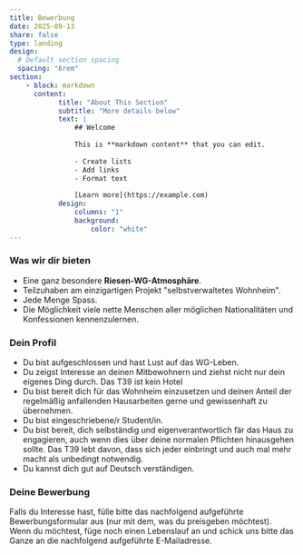 ```yaml
---
title: Bewerbung 
date: 2025-09-13
share: false
type: landing
design:
  # Default section spacing
  spacing: "6rem"
section:
    - block: markdown
      content:
            title: "About This Section"
            subtitle: "More details below"
            text: |
                ## Welcome
        
                This is **markdown content** that you can edit.
            
                - Create lists
                - Add links
                - Format text
            
                [Learn more](https://example.com)
            design:
                columns: "1"
                background:
                    color: "white"
---
```


### Was wir dir bieten
- Eine ganz besondere **Riesen-WG-Atmosphäre**.
- Teilzuhaben am einzigartigen Projekt "selbstverwaltetes Wohnheim".
- Jede Menge Spass.
- Die Möglichkeit viele nette Menschen aller möglichen Nationalitäten und Konfessionen kennenzulernen.

### Dein Profil
- Du bist aufgeschlossen und hast Lust auf das WG-Leben.
- Du zeigst Interesse an deinen Mitbewohnern und ziehst nicht nur dein eigenes Ding durch. Das T39 ist kein Hotel
- Du bist bereit dich für das Wohnheim einzusetzen und deinen Anteil der regelmäßig anfallenden Hausarbeiten gerne und gewissenhaft zu übernehmen.
- Du bist eingeschriebene/r Student/in.
- Du bist bereit, dich selbständig und eigenverantwortlich fär das Haus zu engagieren, auch wenn dies über deine normalen Pflichten hinausgehen sollte. Das T39 lebt davon, dass sich jeder einbringt und auch mal mehr macht als unbedingt notwendig.
- Du kannst dich gut auf Deutsch verständigen.

### Deine Bewerbung
Falls du Interesse hast, fülle bitte das nachfolgend aufgeführte Bewerbungsformular aus (nur mit dem, was du preisgeben möchtest). Wenn du möchtest, füge noch einen Lebenslauf an und schick uns bitte das Ganze an die nachfolgend aufgeführte E-Mailadresse.